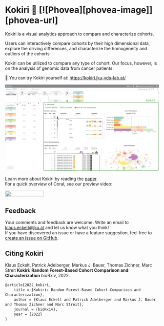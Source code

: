 Kokiri 🌳 [![Phovea][phovea-image]][phovea-url]
=====================

Kokiri is a visual analytics approach to compare and characterize cohorts.

Users can interactively compare cohorts by their high dimensional data, explore the driving differences, and characterize the homogeneity and outliers of the cohorts

Kokiri can be utilized to compare any type of cohort. Our focus, however, is on the analysis of genomic data from cancer patients.

🚀 You can try Kokiri yourself at: https://kokiri.jku-vds-lab.at/

![screenshot](media/screenshot.full.png?raw=true "Screenshot")

Learn more about Kokiri by reading the [paper](https://jku-vds-lab.at/publications/2022_kokiri/).  
For a quick overview of Coral, see our preview video:

[<img src="https://img.youtube.com/vi/vSd3a9J63wQ/maxresdefault.jpg" width=50% height=50%>](https://www.youtube.com/watch?v=vSd3a9J63wQ)

Feedback
------------

Your comments and feedback are welcome. Write an email to klaus.eckelt@jku.at and let us know what you think!  
If you have discovered an issue or have a feature suggestion, feel free to [create an issue on GitHub](https://github.com/Caleydo/kokiri/issues).


Citing Kokiri
------------

Klaus Eckelt, Patrick Adelberger, Markus J. Bauer, Thomas Zichner, Marc Streit
**Kokiri: Random Forest-Based Cohort Comparison and Characterization**
bioRxiv, 2022. 

```
@article{2022_kokiri,
    title = {Kokiri: Random Forest-Based Cohort Comparison and Characterization},
    author = {Klaus Eckelt and Patrick Adelberger and Markus J. Bauer and Thomas Zichner and Marc Streit},
    journal = {bioRxiv},
    year = {2022}
}
```
